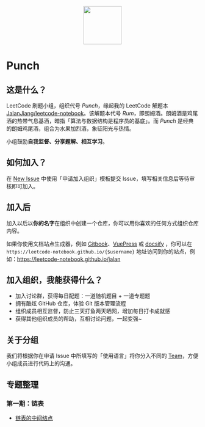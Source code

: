 <p align="center"><img width="100px" src="https://www.easyicon.net/api/resizeApi.php?id=1211491&size=128"></p>

# Punch

## 这是什么？

LeetCode 刷题小组，组织代号 *Punch*，缘起我的 LeetCode 解题本 [JalanJiang/leetcode-notebook](https://github.com/JalanJiang/leetcode-notebook)。该解题本代号 *Rum*，即朗姆酒。朗姆酒是鸡尾酒的热带气息基酒，暗指「算法与数据结构是程序员的基底」。而 *Punch* 是经典的朗姆鸡尾酒，组合为水果加烈酒，象征阳光与热情。

小组鼓励**自我监督、分享题解、相互学习**。

## 如何加入？

在 [New Issue](https://github.com/leetcode-notebook/leetcode-notebook.github.io/issues/new/choose) 中使用「申请加入组织」模板提交 Issue，填写相关信息后等待审核即可加入。

## 加入后

加入以后以**你的名字**在组织中创建一个仓库，你可以用你喜欢的任何方式组织仓库内容。

如果你使用文档站点生成器，例如 [Gitbook](https://www.gitbook.com/)、[VuePress](https://github.com/vuejs/vuepress) 或 [docsify](https://docsify.js.org/#/) ，你可以在 `https://leetcode-notebook.github.io/{$username}` 地址访问到你的站点，例如：https://leetcode-notebook.github.io/jalan

## 加入组织，我能获得什么？

- 加入讨论群，获得每日配题：一道随机题目 + 一道专题题
- 拥有酷炫 GitHub 仓库，体验 Git 版本管理流程
- 组织成员相互监督，防止三天打鱼两天晒网，增加每日打卡成就感
- 获得其他组织成员的帮助，互相讨论问题，一起变强~

## 关于分组

我们将根据你在申请 Issue 中所填写的「使用语言」将你分入不同的 [Team](https://github.com/orgs/leetcode-notebook/teams)，方便小组成员进行代码上的沟通。

## 专题整理

### 第一期：链表

- [链表的中间结点](https://leetcode-cn.com/problems/middle-of-the-linked-list/)